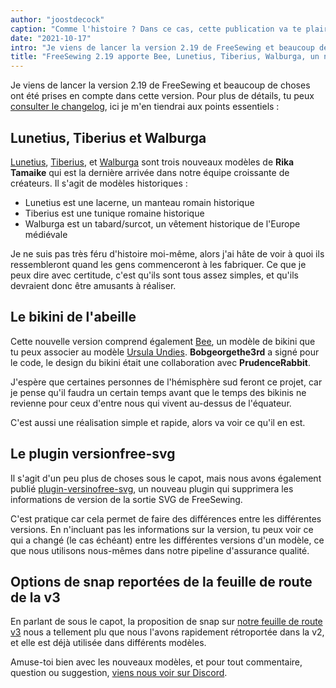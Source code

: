 ```yaml
---
author: "joostdecock"
caption: "Comme l'histoire ? Dans ce cas, cette publication va te plaire."
date: "2021-10-17"
intro: "Je viens de lancer la version 2.19 de FreeSewing et beaucoup de choses ont été prises en compte dans cette version. Pour plus de détails, tu peux consulter le journal des modifications, mais je m'en tiendrai ici aux points essentiels :"
title: "FreeSewing 2.19 apporte Bee, Lunetius, Tiberius, Walburga, un nouveau plugin, et un tas d'améliorations et de corrections."
---
```


Je viens de lancer la version 2.19 de FreeSewing et beaucoup de choses ont été prises en compte dans cette version. Pour plus de détails, tu peux [consulter le changelog](https://github.com/freesewing/freesewing/blob/develop/CHANGELOG.md#2190-2021-10-17), ici je m'en tiendrai aux points essentiels :

## Lunetius, Tiberius et Walburga

[Lunetius](/designs/lunetius), [Tiberius](/designs/tiberius/), et [Walburga](/designs/walburga/) sont trois nouveaux modèles de **Rika Tamaike** qui est la dernière arrivée dans notre équipe croissante de créateurs. Il s'agit de modèles historiques :

 - Lunetius est une lacerne, un manteau romain historique
 - Tiberius est une tunique romaine historique
 - Walburga est un tabard/surcot, un vêtement historique de l'Europe médiévale

Je ne suis pas très féru d'histoire moi-même, alors j'ai hâte de voir à quoi ils ressembleront quand les gens commenceront à les fabriquer. Ce que je peux dire avec certitude, c'est qu'ils sont tous assez simples, et qu'ils devraient donc être amusants à réaliser.

## Le bikini de l'abeille

Cette nouvelle version comprend également [Bee](/designs/bee/), un modèle de bikini que tu peux associer au modèle [Ursula Undies](/designs/ursula/). **Bobgeorgethe3rd** a signé pour le code, le design du bikini était une collaboration avec **PrudenceRabbit**.

J'espère que certaines personnes de l'hémisphère sud feront ce projet, car je pense qu'il faudra un certain temps avant que le temps des bikinis ne revienne pour ceux d'entre nous qui vivent au-dessus de l'équateur.

C'est aussi une réalisation simple et rapide, alors va voir ce qu'il en est.

## Le plugin versionfree-svg

Il s'agit d'un peu plus de choses sous le capot, mais nous avons également publié [plugin-versinofree-svg](https://www.npmjs.com/package/@freesewing/plugin-versionfree-svg), un nouveau plugin qui supprimera les informations de version de la sortie SVG de FreeSewing.

C'est pratique car cela permet de faire des différences entre les différentes versions. En n'incluant pas les informations sur la version, tu peux voir ce qui a changé (le cas échéant) entre les différentes versions d'un modèle, ce que nous utilisons nous-mêmes dans notre pipeline d'assurance qualité.

## Options de snap reportées de la feuille de route de la v3

En parlant de sous le capot, la proposition de snap [](https://github.com/freesewing/freesewing/discussions/1331) sur [notre feuille de route v3](https://github.com/freesewing/freesewing/discussions/1278) nous a tellement plu que nous l'avons rapidement rétroportée dans la v2, et elle est déjà utilisée dans différents modèles.

Amuse-toi bien avec les nouveaux modèles, et pour tout commentaire, question ou suggestion, [viens nous voir sur Discord](https://discord.freesewing.org).
